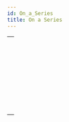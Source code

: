 ```yaml
---
id: On_a_Series
title: On a Series
---
```

||
|---|
|[<!-- INCLUDE #_command_.Average.Syntax -->](../../commands-legacy/average)<br/><!-- INCLUDE #_command_.Average.Summary -->|
|[<!-- INCLUDE #_command_.Max.Syntax -->](../../commands-legacy/max)<br/><!-- INCLUDE #_command_.Max.Summary -->|
|[<!-- INCLUDE #_command_.Min.Syntax -->](../../commands-legacy/min)<br/><!-- INCLUDE #_command_.Min.Summary -->|
|[<!-- INCLUDE #_command_.Std deviation.Syntax -->](../../commands-legacy/std-deviation)<br/><!-- INCLUDE #_command_.Std deviation.Summary -->|
|[<!-- INCLUDE #_command_.Sum.Syntax -->](../../commands-legacy/sum)<br/><!-- INCLUDE #_command_.Sum.Summary -->|
|[<!-- INCLUDE #_command_.Sum squares.Syntax -->](../../commands-legacy/sum-squares)<br/><!-- INCLUDE #_command_.Sum squares.Summary -->|
|[<!-- INCLUDE #_command_.Variance.Syntax -->](../../commands-legacy/variance)<br/><!-- INCLUDE #_command_.Variance.Summary -->|
